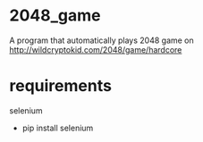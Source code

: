 # 2048_game
A program that automatically plays 2048 game on http://wildcryptokid.com/2048/game/hardcore

# requirements
selenium
 - pip install selenium
